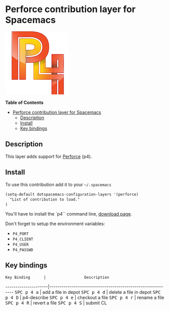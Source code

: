 # Perforce contribution layer for Spacemacs

![logo](p4.png)

<!-- markdown-toc start - Don't edit this section. Run M-x markdown-toc/generate-toc again -->
**Table of Contents**

- [Perforce contribution layer for Spacemacs](#perforce-contribution-layer-for-spacemacs)
    - [Description](#description)
    - [Install](#install)
    - [Key bindings](#key-bindings)

<!-- markdown-toc end -->

## Description

This layer adds support for [Perforce][] (p4).

## Install

To use this contribution add it to your `~/.spacemacs`

```elisp
(setq-default dotspacemacs-configuration-layers '(perforce)
  "List of contribution to load."
)
```

You'll have to install the `p4`` command line, [download page][].

Don't forget to setup the environment variables:
- `P4_PORT`
- `P4_CLIENT`
- `P4_USER`
- `P4_PASSWD`

## Key bindings

    Key Binding      |                 Description
---------------------|------------------------------------------------------------
<kbd>SPC p 4 a</kbd> | add a file in depot
<kbd>SPC p 4 d</kbd> | delete a file in depot
<kbd>SPC p 4 D</kbd> | p4-describe
<kbd>SPC p 4 e</kbd> | checkout a file
<kbd>SPC p 4 r</kbd> | rename a file
<kbd>SPC p 4 R</kbd> | revert a file
<kbd>SPC p 4 S</kbd> | submit CL

[Perforce]: http://www.perforce.com/
[download page]: http://www.perforce.com/downloads
